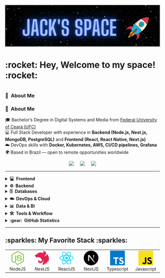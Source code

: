 <img src="/images/jackspace.png" alt="Javascript">

<h1> :rocket: Hey, Welcome to my space! :rocket: <h1> 

### :pushpin: &nbsp;About Me 

### :pushpin: &nbsp;About Me 

🎓 Bachelor’s Degree in Digital Systems and Media from [Federal University of Ceará (UFC)](https://www.ufc.br/)  
💻 Full Stack Developer with experience in **Backend (Node.js, Nest.js, MongoDB, PostgreSQL)** and **Frontend (React, React Native, Next.js)**  
☁️ DevOps skills with **Docker, Kubernetes, AWS, CI/CD pipelines, Grafana**  
🌍 Based in Brazil — open to remote opportunities worldwide  

<p align="center">
  <a target="_blank" href="mailto:ijacksonpontes@gmail.com?subject=Olá%Jackson"><img src="https://img.shields.io/badge/gmail-%23D14836.svg?&style=for-the-badge&logo=gmail&logoColor=white" /></a>&nbsp;&nbsp;&nbsp;&nbsp;
  <a target="_blank" href="https://www.linkedin.com/in/jackson-pontes-80b2601a5/"><img src="https://img.shields.io/badge/linkedin-%230077B5.svg?&style=for-the-badge&logo=linkedin&logoColor=white" /></a>&nbsp;&nbsp;&nbsp;&nbsp;
  <a target="_blank" href="https://portfolio-jacksons-projects-4c298b4d.vercel.app/"><img src="https://img.shields.io/badge/Portfolio-000000.svg?&style=for-the-badge&logo=vercel&logoColor=white" /></a>
</p>

<hr/>

<details>
  <summary><b>💻 &nbsp;Frontend</b></summary>
  <br/>

![React](https://img.shields.io/badge/REACT-61DAFB.svg?&style=flat&logo=react&logoColor=black)&nbsp;
![React Native](https://img.shields.io/badge/REACT_NATIVE-61DAFB.svg?&style=flat&logo=react&logoColor=black)&nbsp;
![NextJS](https://img.shields.io/badge/NEXT.JS-000000.svg?&style=flat&logo=next.js&logoColor=white)&nbsp;
![HTML5](https://img.shields.io/badge/HTML5-E34F26.svg?&style=flat&logo=html5&logoColor=white)&nbsp;
![CSS3](https://img.shields.io/badge/CSS3-1572B6.svg?&style=flat&logo=css3&logoColor=white)&nbsp;
![JavaScript](https://img.shields.io/badge/JAVASCRIPT-F7DF1E.svg?&style=flat&logo=javascript&logoColor=black)&nbsp;
![TypeScript](https://img.shields.io/badge/TYPESCRIPT-007ACC.svg?&style=flat&logo=typescript&logoColor=white)&nbsp;
![jQuery](https://img.shields.io/badge/JQUERY-0769AD.svg?&style=flat&logo=jquery&logoColor=white)&nbsp;
![Bootstrap](https://img.shields.io/badge/BOOTSTRAP-7952B3.svg?&style=flat&logo=bootstrap&logoColor=white)

</details>

<details>
  <summary><b>⚙️ &nbsp;Backend</b></summary>
  <br/>

![NodeJS](https://img.shields.io/badge/NODE.JS-339933.svg?&style=flat&logo=node.js&logoColor=white)&nbsp;
![NestJS](https://img.shields.io/badge/NESTJS-E0234E.svg?&style=flat&logo=nestjs&logoColor=white)&nbsp;
![Express](https://img.shields.io/badge/EXPRESS-000000.svg?&style=flat&logo=express&logoColor=white)&nbsp;
![PHP](https://img.shields.io/badge/PHP-777BB4.svg?&style=flat&logo=php&logoColor=white)&nbsp;
![REST](https://img.shields.io/badge/REST-02569B.svg?&style=flat&logo=rest&logoColor=white)&nbsp;
![Microservices](https://img.shields.io/badge/MICROSERVICES-FF6F00.svg?&style=flat&logo=serverless&logoColor=white)&nbsp;
![Multithreading](https://img.shields.io/badge/MULTITHREADING-0A66C2.svg?&style=flat&logo=databricks&logoColor=white)

</details>

<details>
  <summary><b>🗄️ &nbsp;Databases</b></summary>
  <br/>

![PostgreSQL](https://img.shields.io/badge/POSTGRESQL-336791.svg?&style=flat&logo=postgresql&logoColor=white)&nbsp;
![MySQL](https://img.shields.io/badge/MYSQL-4479A1.svg?&style=flat&logo=mysql&logoColor=white)&nbsp;
![MongoDB](https://img.shields.io/badge/MONGODB-47A248.svg?&style=flat&logo=mongodb&logoColor=white)&nbsp;
![Prisma](https://img.shields.io/badge/PRISMA-2D3748.svg?&style=flat&logo=prisma&logoColor=white)&nbsp;
![Sequelize](https://img.shields.io/badge/SEQUELIZE-52B0E7.svg?&style=flat&logo=sequelize&logoColor=white)&nbsp;
![Mongoose](https://img.shields.io/badge/MONGOOSE-880000.svg?&style=flat&logo=mongoose&logoColor=white)

</details>

<details>
  <summary><b>☁️ &nbsp;DevOps & Cloud</b></summary>
  <br/>

![Docker](https://img.shields.io/badge/DOCKER-2496ED.svg?&style=flat&logo=docker&logoColor=white)&nbsp;
![Kubernetes](https://img.shields.io/badge/KUBERNETES-326CE5.svg?&style=flat&logo=kubernetes&logoColor=white)&nbsp;
![AWS](https://img.shields.io/badge/AWS-232F3E.svg?&style=flat&logo=amazonaws&logoColor=white)&nbsp;
![Nginx](https://img.shields.io/badge/NGINX-009639.svg?&style=flat&logo=nginx&logoColor=white)&nbsp;
![PM2](https://img.shields.io/badge/PM2-2B037A.svg?&style=flat&logo=pm2&logoColor=white)&nbsp;
![CI/CD](https://img.shields.io/badge/CI%2FCD-2088FF.svg?&style=flat&logo=githubactions&logoColor=white)&nbsp;
![Grafana](https://img.shields.io/badge/GRAFANA-F46800.svg?&style=flat&logo=grafana&logoColor=white)

</details>

<details>
  <summary><b>📊 &nbsp;Data & BI</b></summary>
  <br/>

![PowerBI](https://img.shields.io/badge/POWER%20BI-F2C811.svg?&style=flat&logo=powerbi&logoColor=black)&nbsp;
![Pentaho](https://img.shields.io/badge/PENTAHO-005FAD.svg?&style=flat&logo=hitachi&logoColor=white)

</details>

<details>
  <summary><b>🛠️ &nbsp;Tools & Workflow</b></summary>
  <br/>

![Git](https://img.shields.io/badge/GIT-F05032.svg?&style=flat&logo=git&logoColor=white)&nbsp;
![GitHub](https://img.shields.io/badge/GITHUB-181717.svg?&style=flat&logo=github&logoColor=white)&nbsp;
![GitLab](https://img.shields.io/badge/GITLAB-FC6D26.svg?&style=flat&logo=gitlab&logoColor=white)&nbsp;
![Linux](https://img.shields.io/badge/LINUX-FCC624.svg?&style=flat&logo=linux&logoColor=black)&nbsp;
![VSCode](https://img.shields.io/badge/VSCODE-007ACC.svg?&style=flat&logo=visual-studio-code&logoColor=white)&nbsp;
![Scrum](https://img.shields.io/badge/SCRUM-009FDA.svg?&style=flat&logo=agile&logoColor=white)

</details>
<details>
  <summary><b>:gear: &nbsp;GitHub Statistics</b></summary>
  <br/>
<p align="center">
  <img height="137px" src="https://github-readme-streak-stats.herokuapp.com/?user=iJacKP&hide_border=true&theme=nightowl" />
</p>
</details>

<hr/>
  <h2> :sparkles: My Favorite Stack :sparkles: </h2>
  <table align="center">
    <tr>
      <td align="center" width="96">
        <a href="#macropower-tech">
          <img src="/images/nodeJS.png" alt="NodeJS" width="48" height="48">
        </a>
        <br>NodeJS
      </td>
      <td align="center" width="96">
        <a href="#macropower-tech">
          <img src="/images/NestJS.png" alt="NodeJS" width="48" height="48">
        </a>
        <br>NestJS
      </td>
      <td align="center" width="96">
        <a href="#macropower-tech">
          <img src="/images/reactJS.png" alt="ReactJS" width="48" height="48">
        </a>
        <br>ReactJS
      </td>
      <td align="center" width="96">
        <a href="#macropower-tech">
          <img src="/images/NextJS.png" alt="NodeJS" width="48" height="48">
        </a>
        <br>NextJS
      </td>
      <td align="center" width="96">
        <a href="#macropower-tech">
          <img src="/images/typeScript.png" alt="Typescript" width="48" height="48">
        </a>
        <br>Typescript
      </td>
      <td align="center" width="96">
        <a href="#macropower-tech">
          <img src="/images/javaScript.png" alt="Javascript" width="48" height="48">
        </a>
        <br>Javascript
      </td>
    </tr>
  <table>
